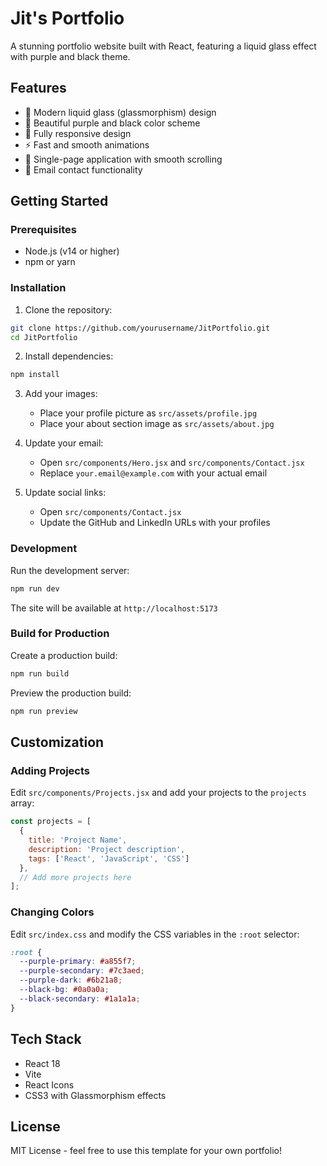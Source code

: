 # Jit's Portfolio

A stunning portfolio website built with React, featuring a liquid glass effect with purple and black theme.

## Features

- 🎨 Modern liquid glass (glassmorphism) design
- 💜 Beautiful purple and black color scheme
- 📱 Fully responsive design
- ⚡ Fast and smooth animations
- 🎯 Single-page application with smooth scrolling
- 📧 Email contact functionality

## Getting Started

### Prerequisites

- Node.js (v14 or higher)
- npm or yarn

### Installation

1. Clone the repository:
```bash
git clone https://github.com/yourusername/JitPortfolio.git
cd JitPortfolio
```

2. Install dependencies:
```bash
npm install
```

3. Add your images:
   - Place your profile picture as `src/assets/profile.jpg`
   - Place your about section image as `src/assets/about.jpg`

4. Update your email:
   - Open `src/components/Hero.jsx` and `src/components/Contact.jsx`
   - Replace `your.email@example.com` with your actual email

5. Update social links:
   - Open `src/components/Contact.jsx`
   - Update the GitHub and LinkedIn URLs with your profiles

### Development

Run the development server:
```bash
npm run dev
```

The site will be available at `http://localhost:5173`

### Build for Production

Create a production build:
```bash
npm run build
```

Preview the production build:
```bash
npm run preview
```

## Customization

### Adding Projects

Edit `src/components/Projects.jsx` and add your projects to the `projects` array:

```javascript
const projects = [
  {
    title: 'Project Name',
    description: 'Project description',
    tags: ['React', 'JavaScript', 'CSS']
  },
  // Add more projects here
];
```

### Changing Colors

Edit `src/index.css` and modify the CSS variables in the `:root` selector:

```css
:root {
  --purple-primary: #a855f7;
  --purple-secondary: #7c3aed;
  --purple-dark: #6b21a8;
  --black-bg: #0a0a0a;
  --black-secondary: #1a1a1a;
}
```

## Tech Stack

- React 18
- Vite
- React Icons
- CSS3 with Glassmorphism effects

## License

MIT License - feel free to use this template for your own portfolio!
